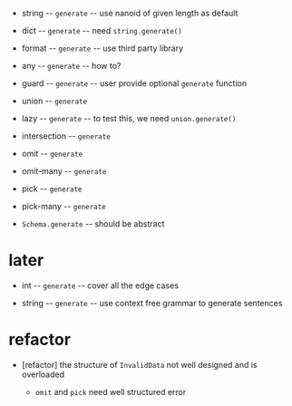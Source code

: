 - string -- `generate` -- use nanoid of given length as default

- dict -- `generate` -- need `string.generate()`

- format -- `generate` -- use third party library

- any -- `generate` -- how to?
- guard -- `generate` -- user provide optional `generate` function

- union -- `generate`

- lazy -- `generate` -- to test this, we need `union.generate()`

- intersection -- `generate`

- omit -- `generate`
- omit-many -- `generate`

- pick -- `generate`
- pick-many -- `generate`

- `Schema.generate` -- should be abstract

# later

- int -- `generate` -- cover all the edge cases

- string -- `generate` -- use context free grammar to generate sentences

# refactor

- [refactor] the structure of `InvalidData` not well designed and is overloaded

  - `omit` and `pick` need well structured error
